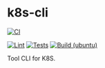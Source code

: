 # k8s-cli

<!-- CI summary -->
[![CI](https://github.com/dereban25/go-kubernetes-controllers/actions/workflows/ci.yaml/badge.svg?branch=main)](https://github.com/dereban25/go-kubernetes-controllers/actions/workflows/ci.yaml)

<!-- Fine-grained job badges (shields.io pulls status из check-runs) -->
[![Lint](https://img.shields.io/github/checks-status/dereban25/go-kubernetes-controllers/main?label=lint&nameFilter=Code%20Quality)](https://github.com/dereban25/go-kubernetes-controllers/actions/workflows/ci.yaml)
[![Tests](https://img.shields.io/github/checks-status/dereban25/go-kubernetes-controllers/main?label=tests&nameFilter=Tests)](https://github.com/dereban25/go-kubernetes-controllers/actions/workflows/ci.yaml)
[![Build (ubuntu)](https://img.shields.io/github/checks-status/dereban25/go-kubernetes-controllers/main?label=build&nameFilter=Build%20%28ubuntu-latest%29)](https://github.com/dereban25/go-kubernetes-controllers/actions/workflows/ci.yaml)

Tool CLI for K8S.



